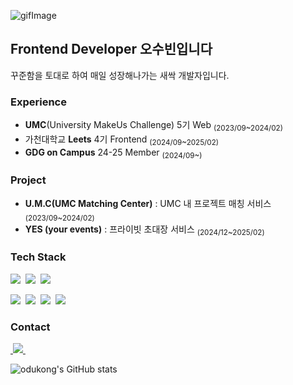 ![gifImage](https://github.com/odukong/odukong/assets/91336314/284bb5a5-7969-4f01-9716-c8291afdf3f4)


## Frontend Developer 오수빈입니다
꾸준함을 토대로 하여 매일 성장해나가는 새싹 개발자입니다.

### Experience
- **UMC**(University MakeUs Challenge) 5기 Web <sub>(2023/09~2024/02)</sub>
- 가천대학교 **Leets** 4기 Frontend <sub>(2024/09~2025/02)</sub>
- **GDG on Campus** 24-25 Member <sub>(2024/09~)</sub>

### Project
- **U.M.C(UMC Matching Center)** : UMC 내 프로젝트 매칭 서비스 <sub>(2023/09~2024/02)</sub>
- **YES (your events)** : 프라이빗 초대장 서비스 <sub>(2024/12~2025/02)</sub>

### Tech Stack

<img src="https://img.shields.io/badge/react-20232a.svg?style=for-the-badge&logo=react&logoColor=61DAFB" />&nbsp;
<img src="https://img.shields.io/badge/javascript-F7DF1E.svg?style=for-the-badge&logo=javascript&logoColor=20232a" />&nbsp;
<img src="https://img.shields.io/badge/typescript-3178C6.svg?style=for-the-badge&logo=typescript&logoColor=white" />&nbsp;

<img src="https://img.shields.io/badge/styledcomponents-DB7093.svg?style=for-the-badge&logo=styledcomponents&logoColor=white" />&nbsp;
<img src="https://img.shields.io/badge/tailwindcss-06B6D4.svg?style=for-the-badge&logo=tailwindcss&logoColor=white" />&nbsp;
<img src="https://img.shields.io/badge/html5-E34F26.svg?style=for-the-badge&logo=html5&logoColor=white" />&nbsp;
<img src="https://img.shields.io/badge/css3-1572B6.svg?style=for-the-badge&logo=css3&logoColor=white" />&nbsp;

### Contact
<a href="ohbin1017@gmail.com">
    &nbsp;<img
      src="https://img.shields.io/badge/ohbin1017@gmail.com-D14836?style=for-the-badge&logo=gmail&logoColor=white"/>&nbsp
</a>
<br/>

![odukong's GitHub stats](https://github-readme-stats.vercel.app/api?username=odukong&show_icons=true&theme=radical) &nbsp;
